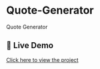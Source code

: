 # Quote-Generator
Quote Generator
## 🔗 Live Demo 
[Click here to view the project]( https://dev-francis60.github.io/Quote-Generator/ )

